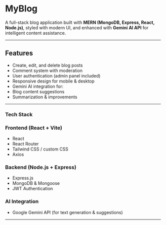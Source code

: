 # MyBlog 


A full-stack blog application built with **MERN (MongoDB, Express, React, Node.js)**, styled with modern UI, and enhanced with **Gemini AI API** for intelligent content assistance.  

---

##  Features  
-  Create, edit, and delete blog posts  
-  Comment system with moderation  
-  User authentication (admin panel included)  
-  Responsive design for mobile & desktop  
-  Gemini AI integration for:  
 - Blog content suggestions  
 - Summarization & improvements  
    

---

### Tech Stack  
### Frontend (React + Vite)  
- React  
- React Router  
- Tailwind CSS / custom CSS  
- Axios  

### Backend (Node.js + Express)  
- Express.js  
- MongoDB & Mongoose  
- JWT Authentication  

### AI Integration  
- Google Gemini API (for text generation & suggestions)  

---

  

